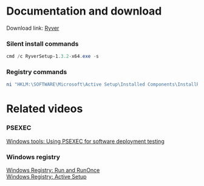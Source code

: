 # Documentation and download
Download link: [Ryver](https://ryver.com/downloads/) <br />

### Silent install commands
```powershell
cmd /c RyverSetup-1.3.2-x64.exe -s
```
### Registry commands
```powershell
ni "HKLM:\SOFTWARE\Microsoft\Active Setup\Installed Components\InstallRyver" | New-ItemProperty -Name "StubPath" -Value 'REG ADD "HKCU\Software\Microsoft\Windows\CurrentVersion\RunOnce" /v InstallRyver /t REG_SZ /d "C:\RyverSetup-1.3.2-x64.exe -s"'
```

# Related videos <br />
###  PSEXEC
[Windows tools: Using PSEXEC for software deployment testing](https://youtu.be/9ywdTna_TLc) <br />
### Windows registry <br />
[Windows Registry: Run and RunOnce](https://youtu.be/zgFzCq5uEPw) <br />
[Windows Registry: Active Setup](https://youtu.be/HrVJ7wdvfmo) <br />